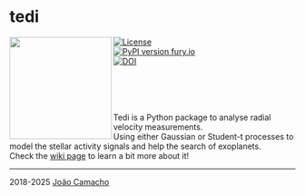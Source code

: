 # tedi

<img align="left" width="180" height="180" src="https://i.imgur.com/ne561vz.png">

[![License](https://img.shields.io/badge/license-MIT-blue.svg)](https://github.com/jdavidrcamacho/tedi/blob/master/LICENSE) \
[![PyPI version fury.io](https://badge.fury.io/py/tedi.svg)](https://pypi.org/project/tedi/)\
[![DOI](https://zenodo.org/badge/DOI/10.5281/zenodo.14558329.svg)](https://doi.org/10.5281/zenodo.14558329)



\
\
\
\
Tedi is a Python package to analyse radial velocity measurements.\
Using either Gaussian or Student-t processes to model the stellar activity signals and help the search of exoplanets.\
Check the [wiki page](https://github.com/jdavidrcamacho/tedi/wiki) to learn a bit more about it!

-------------------------
2018-2025 [João Camacho](https://github.com/jdavidrcamacho)


